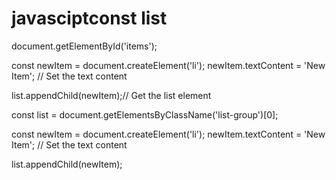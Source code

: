 # javasciptconst list 
document.getElementById('items');

const newItem = document.createElement('li');
newItem.textContent = 'New Item'; // Set the text content

list.appendChild(newItem);// Get the list element

const list = document.getElementsByClassName('list-group')[0];


const newItem = document.createElement('li');
newItem.textContent = 'New Item'; // Set the text content


list.appendChild(newItem);
